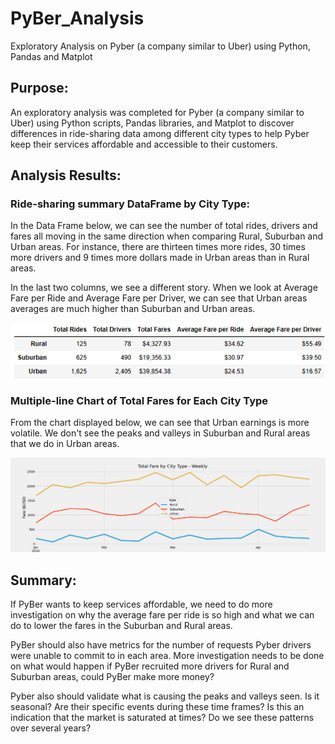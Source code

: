 # PyBer_Analysis

Exploratory Analysis on Pyber (a company similar to Uber) using Python, Pandas and Matplot

## Purpose:

An exploratory analysis was completed for Pyber (a company similar to Uber) using Python scripts, Pandas libraries, and Matplot to discover differences in ride-sharing data among different city types to help Pyber keep their services affordable and accessible to their customers.

## Analysis Results:

### Ride-sharing summary DataFrame by City Type:

In the Data Frame below, we can see the number of total rides, drivers and fares all moving in the same direction when comparing Rural, Suburban and Urban areas. For instance, there are thirteen times more rides, 30 times more drivers and 9 times more dollars made in Urban areas than in Rural areas.

In the last two columns, we see a different story. When we look at Average Fare per Ride and Average Fare per Driver, we can see that Urban areas averages are much higher than Suburban and Urban areas. 

![](Resources/Ride-sharing_Summary_DataFrame_by_City_Type.png)

### Multiple-line Chart of Total Fares for Each City Type

From the chart displayed below, we can see that Urban earnings is more volatile. We don't see the peaks and valleys in Suburban and Rural areas that we do in Urban areas. 

![](analysis/Challenge_Fare_Summary.png)

## Summary: 

If PyBer wants to keep services affordable, we need to do more investigation on why the average fare per ride is so high and what we can do to lower the fares in the Suburban and Rural areas.

PyBer should also have metrics for the number of requests Pyber drivers were unable to commit to in each area. More investigation needs to be done on what would happen if PyBer recruited more drivers for Rural and Suburban areas, could PyBer make more money?  

Pyber also should validate what is causing the peaks and valleys seen. Is it seasonal? Are their specific events during these time frames? Is this an indication that the market is saturated at times? Do we see these patterns over several years?

